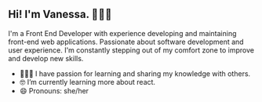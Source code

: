 ## Hi! I'm Vanessa. 👩🏻‍💻

I'm a Front End Developer with experience developing and maintaining front-end web applications. Passionate about software development and user experience. I'm constantly stepping out of my comfort zone to improve and develop new skills. 

- 💁🏻‍♀️ I have passion for learning and sharing my knowledge with others.
- 🤓 I’m currently learning more about react.
- 😄 Pronouns: she/her




